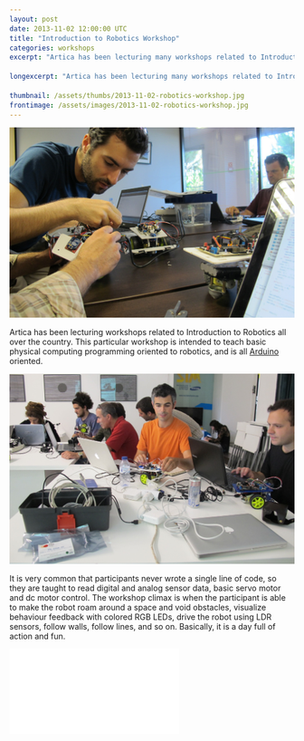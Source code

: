 ```yaml
---
layout: post
date: 2013-11-02 12:00:00 UTC
title: "Introduction to Robotics Workshop"
categories: workshops	
excerpt: "Artica has been lecturing many workshops related to Introduction to Robotics all over the country. This workshop is intended to teach basic physical computing programming, and is all Arduino oriented. "

longexcerpt: "Artica has been lecturing many workshops related to Introduction to Robotics all over the country. This workshop is intended to teach basic physical computing programming, and is all Arduino oriented. "

thumbnail: /assets/thumbs/2013-11-02-robotics-workshop.jpg
frontimage: /assets/images/2013-11-02-robotics-workshop.jpg
---
```


<img class="postimage" src="/assets/images/2013-11-02-robotics-workshop-2.jpg"/>

Artica has been lecturing workshops related to Introduction to Robotics all over the country. This particular workshop is intended to teach basic physical computing programming oriented to robotics, and is all <a href="http://arduino.cc">Arduino</a> oriented. 

<img class="postimage" src="/assets/images/2013-11-02-robotics-workshop-1.jpg"/>

It is very common that participants never wrote a single line of code, so they are taught to read digital and analog sensor data, basic servo motor and dc motor control. The workshop climax is when the participant is able to make the robot roam around a space and void obstacles, visualize behaviour feedback with colored RGB LEDs, drive the robot using LDR sensors, follow walls, follow lines, and so on. Basically, it is a day full of action and fun.

<div class="video-container"><iframe src="//www.youtube.com/embed/ltQ52fy6aU4" frameborder="0" allowfullscreen></iframe></div>
